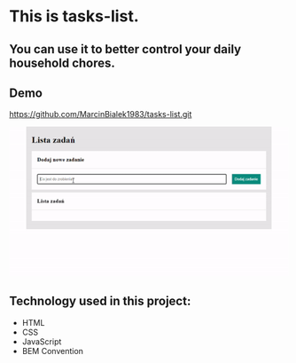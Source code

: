 # This is tasks-list. 

## You can use it to better control your daily household chores.

## Demo
https://github.com/MarcinBialek1983/tasks-list.git

![Gif](gif/ezgif.com-crop.gif)

## Technology used in this project:
- HTML
- CSS
- JavaScript
- BEM Convention
